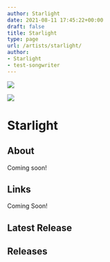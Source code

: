 ```yaml
---
author: Starlight
date: 2021-08-11 17:45:22+00:00
draft: false
title: Starlight
type: page
url: /artists/starlight/
author:
- Starlight
- test-songwriter
---
```





![](https://dotcompatterns.files.wordpress.com/2021/04/pattern-links-gradient.jpeg)











![](https://sonakonmusic.com/wp-content/uploads/2021/08/signal-2021-07-03-151541-edited-2.jpeg)








# **Starlight**







## **About**







Coming soon!







## L**inks**







Coming Soon!







## **Latest** **Release**









## **Releases**





























